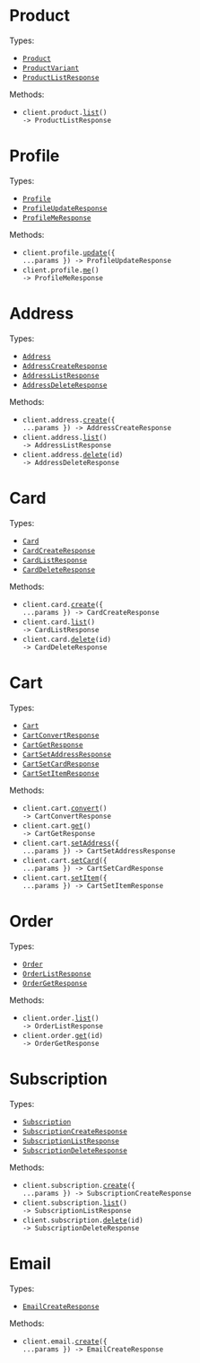 # Product

Types:

- <code><a href="./src/resources/product.ts">Product</a></code>
- <code><a href="./src/resources/product.ts">ProductVariant</a></code>
- <code><a href="./src/resources/product.ts">ProductListResponse</a></code>

Methods:

- <code title="get /product">client.product.<a href="./src/resources/product.ts">list</a>() -> ProductListResponse</code>

# Profile

Types:

- <code><a href="./src/resources/profile.ts">Profile</a></code>
- <code><a href="./src/resources/profile.ts">ProfileUpdateResponse</a></code>
- <code><a href="./src/resources/profile.ts">ProfileMeResponse</a></code>

Methods:

- <code title="put /profile">client.profile.<a href="./src/resources/profile.ts">update</a>({ ...params }) -> ProfileUpdateResponse</code>
- <code title="get /profile">client.profile.<a href="./src/resources/profile.ts">me</a>() -> ProfileMeResponse</code>

# Address

Types:

- <code><a href="./src/resources/address.ts">Address</a></code>
- <code><a href="./src/resources/address.ts">AddressCreateResponse</a></code>
- <code><a href="./src/resources/address.ts">AddressListResponse</a></code>
- <code><a href="./src/resources/address.ts">AddressDeleteResponse</a></code>

Methods:

- <code title="post /address">client.address.<a href="./src/resources/address.ts">create</a>({ ...params }) -> AddressCreateResponse</code>
- <code title="get /address">client.address.<a href="./src/resources/address.ts">list</a>() -> AddressListResponse</code>
- <code title="delete /address/{id}">client.address.<a href="./src/resources/address.ts">delete</a>(id) -> AddressDeleteResponse</code>

# Card

Types:

- <code><a href="./src/resources/card.ts">Card</a></code>
- <code><a href="./src/resources/card.ts">CardCreateResponse</a></code>
- <code><a href="./src/resources/card.ts">CardListResponse</a></code>
- <code><a href="./src/resources/card.ts">CardDeleteResponse</a></code>

Methods:

- <code title="post /card">client.card.<a href="./src/resources/card.ts">create</a>({ ...params }) -> CardCreateResponse</code>
- <code title="get /card">client.card.<a href="./src/resources/card.ts">list</a>() -> CardListResponse</code>
- <code title="delete /card/{id}">client.card.<a href="./src/resources/card.ts">delete</a>(id) -> CardDeleteResponse</code>

# Cart

Types:

- <code><a href="./src/resources/cart.ts">Cart</a></code>
- <code><a href="./src/resources/cart.ts">CartConvertResponse</a></code>
- <code><a href="./src/resources/cart.ts">CartGetResponse</a></code>
- <code><a href="./src/resources/cart.ts">CartSetAddressResponse</a></code>
- <code><a href="./src/resources/cart.ts">CartSetCardResponse</a></code>
- <code><a href="./src/resources/cart.ts">CartSetItemResponse</a></code>

Methods:

- <code title="post /cart/convert">client.cart.<a href="./src/resources/cart.ts">convert</a>() -> CartConvertResponse</code>
- <code title="get /cart">client.cart.<a href="./src/resources/cart.ts">get</a>() -> CartGetResponse</code>
- <code title="put /cart/address">client.cart.<a href="./src/resources/cart.ts">setAddress</a>({ ...params }) -> CartSetAddressResponse</code>
- <code title="put /cart/card">client.cart.<a href="./src/resources/cart.ts">setCard</a>({ ...params }) -> CartSetCardResponse</code>
- <code title="put /cart/item">client.cart.<a href="./src/resources/cart.ts">setItem</a>({ ...params }) -> CartSetItemResponse</code>

# Order

Types:

- <code><a href="./src/resources/order.ts">Order</a></code>
- <code><a href="./src/resources/order.ts">OrderListResponse</a></code>
- <code><a href="./src/resources/order.ts">OrderGetResponse</a></code>

Methods:

- <code title="get /order">client.order.<a href="./src/resources/order.ts">list</a>() -> OrderListResponse</code>
- <code title="get /order/{id}">client.order.<a href="./src/resources/order.ts">get</a>(id) -> OrderGetResponse</code>

# Subscription

Types:

- <code><a href="./src/resources/subscription.ts">Subscription</a></code>
- <code><a href="./src/resources/subscription.ts">SubscriptionCreateResponse</a></code>
- <code><a href="./src/resources/subscription.ts">SubscriptionListResponse</a></code>
- <code><a href="./src/resources/subscription.ts">SubscriptionDeleteResponse</a></code>

Methods:

- <code title="put /subscription">client.subscription.<a href="./src/resources/subscription.ts">create</a>({ ...params }) -> SubscriptionCreateResponse</code>
- <code title="get /subscription">client.subscription.<a href="./src/resources/subscription.ts">list</a>() -> SubscriptionListResponse</code>
- <code title="delete /subscription/{id}">client.subscription.<a href="./src/resources/subscription.ts">delete</a>(id) -> SubscriptionDeleteResponse</code>

# Email

Types:

- <code><a href="./src/resources/email.ts">EmailCreateResponse</a></code>

Methods:

- <code title="post /email">client.email.<a href="./src/resources/email.ts">create</a>({ ...params }) -> EmailCreateResponse</code>
